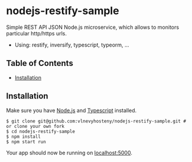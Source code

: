 # nodejs-restify-sample

Simple REST API JSON Node.js microservice, which allows to monitors particular http/https urls.

 - Using: restify, inversify, typescript, typeorm, ...

## Table of Contents

- [Installation](#installation)

## Installation

Make sure you have [Node.js](http://nodejs.org/) and [Typescript](http://www.typescriptlang.org/) installed.

```shell
$ git clone git@github.com:vlnevyhosteny/nodejs-restify-sample.git # or clone your own fork
$ cd nodejs-restify-sample
$ npm install
$ npm start run
```
Your app should now be running on [localhost:5000](http://localhost:5000/).
